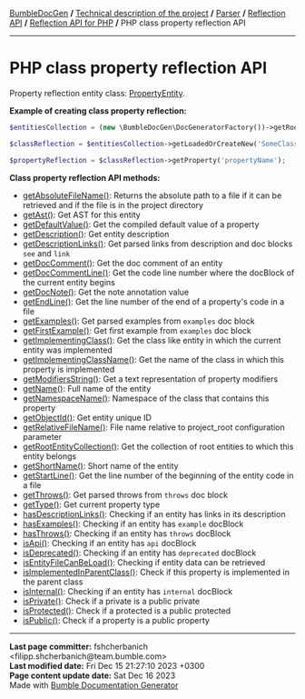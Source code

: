 <embed> <a href="/docs/README.md">BumbleDocGen</a> <b>/</b> <a href="/docs/tech/readme.md">Technical description of the project</a> <b>/</b> <a href="/docs/tech/2.parser/readme.md">Parser</a> <b>/</b> <a href="/docs/tech/2.parser/reflectionApi/readme.md">Reflection API</a> <b>/</b> <a href="/docs/tech/2.parser/reflectionApi/php/readme.md">Reflection API for PHP</a> <b>/</b> PHP class property reflection API<hr> </embed>

<embed> <h1>PHP class property reflection API</h1> </embed>

Property reflection entity class: <a href="/docs/tech/2.parser/reflectionApi/php/classes/PropertyEntity.md">PropertyEntity</a>.

**Example of creating class property reflection:**

```php
$entitiesCollection = (new \BumbleDocGen\DocGeneratorFactory())->getRootEntityReflections($reflectionApiConfig);

$classReflection = $entitiesCollection->getLoadedOrCreateNew('SomeClassName');

$propertyReflection = $classReflection->getProperty('propertyName');
```

**Class property reflection API methods:**

- [getAbsoluteFileName()](/docs/tech/2.parser/reflectionApi/php/classes/PropertyEntity.md#mgetabsolutefilename): Returns the absolute path to a file if it can be retrieved and if the file is in the project directory
- [getAst()](/docs/tech/2.parser/reflectionApi/php/classes/PropertyEntity.md#mgetast): Get AST for this entity
- [getDefaultValue()](/docs/tech/2.parser/reflectionApi/php/classes/PropertyEntity.md#mgetdefaultvalue): Get the compiled default value of a property
- [getDescription()](/docs/tech/2.parser/reflectionApi/php/classes/PropertyEntity.md#mgetdescription): Get entity description
- [getDescriptionLinks()](/docs/tech/2.parser/reflectionApi/php/classes/PropertyEntity.md#mgetdescriptionlinks): Get parsed links from description and doc blocks `see` and `link`
- [getDocComment()](/docs/tech/2.parser/reflectionApi/php/classes/PropertyEntity.md#mgetdoccomment): Get the doc comment of an entity
- [getDocCommentLine()](/docs/tech/2.parser/reflectionApi/php/classes/PropertyEntity.md#mgetdoccommentline): Get the code line number where the docBlock of the current entity begins
- [getDocNote()](/docs/tech/2.parser/reflectionApi/php/classes/PropertyEntity.md#mgetdocnote): Get the note annotation value
- [getEndLine()](/docs/tech/2.parser/reflectionApi/php/classes/PropertyEntity.md#mgetendline): Get the line number of the end of a property&#039;s code in a file
- [getExamples()](/docs/tech/2.parser/reflectionApi/php/classes/PropertyEntity.md#mgetexamples): Get parsed examples from `examples` doc block
- [getFirstExample()](/docs/tech/2.parser/reflectionApi/php/classes/PropertyEntity.md#mgetfirstexample): Get first example from `examples` doc block
- [getImplementingClass()](/docs/tech/2.parser/reflectionApi/php/classes/PropertyEntity.md#mgetimplementingclass): Get the class like entity in which the current entity was implemented
- [getImplementingClassName()](/docs/tech/2.parser/reflectionApi/php/classes/PropertyEntity.md#mgetimplementingclassname): Get the name of the class in which this property is implemented
- [getModifiersString()](/docs/tech/2.parser/reflectionApi/php/classes/PropertyEntity.md#mgetmodifiersstring): Get a text representation of property modifiers
- [getName()](/docs/tech/2.parser/reflectionApi/php/classes/PropertyEntity.md#mgetname): Full name of the entity
- [getNamespaceName()](/docs/tech/2.parser/reflectionApi/php/classes/PropertyEntity.md#mgetnamespacename): Namespace of the class that contains this property
- [getObjectId()](/docs/tech/2.parser/reflectionApi/php/classes/PropertyEntity.md#mgetobjectid): Get entity unique ID
- [getRelativeFileName()](/docs/tech/2.parser/reflectionApi/php/classes/PropertyEntity.md#mgetrelativefilename): File name relative to project_root configuration parameter
- [getRootEntityCollection()](/docs/tech/2.parser/reflectionApi/php/classes/PropertyEntity.md#mgetrootentitycollection): Get the collection of root entities to which this entity belongs
- [getShortName()](/docs/tech/2.parser/reflectionApi/php/classes/PropertyEntity.md#mgetshortname): Short name of the entity
- [getStartLine()](/docs/tech/2.parser/reflectionApi/php/classes/PropertyEntity.md#mgetstartline): Get the line number of the beginning of the entity code in a file
- [getThrows()](/docs/tech/2.parser/reflectionApi/php/classes/PropertyEntity.md#mgetthrows): Get parsed throws from `throws` doc block
- [getType()](/docs/tech/2.parser/reflectionApi/php/classes/PropertyEntity.md#mgettype): Get current property type
- [hasDescriptionLinks()](/docs/tech/2.parser/reflectionApi/php/classes/PropertyEntity.md#mhasdescriptionlinks): Checking if an entity has links in its description
- [hasExamples()](/docs/tech/2.parser/reflectionApi/php/classes/PropertyEntity.md#mhasexamples): Checking if an entity has `example` docBlock
- [hasThrows()](/docs/tech/2.parser/reflectionApi/php/classes/PropertyEntity.md#mhasthrows): Checking if an entity has `throws` docBlock
- [isApi()](/docs/tech/2.parser/reflectionApi/php/classes/PropertyEntity.md#misapi): Checking if an entity has `api` docBlock
- [isDeprecated()](/docs/tech/2.parser/reflectionApi/php/classes/PropertyEntity.md#misdeprecated): Checking if an entity has `deprecated` docBlock
- [isEntityFileCanBeLoad()](/docs/tech/2.parser/reflectionApi/php/classes/PropertyEntity.md#misentityfilecanbeload): Checking if entity data can be retrieved
- [isImplementedInParentClass()](/docs/tech/2.parser/reflectionApi/php/classes/PropertyEntity.md#misimplementedinparentclass): Check if this property is implemented in the parent class
- [isInternal()](/docs/tech/2.parser/reflectionApi/php/classes/PropertyEntity.md#misinternal): Checking if an entity has `internal` docBlock
- [isPrivate()](/docs/tech/2.parser/reflectionApi/php/classes/PropertyEntity.md#misprivate): Check if a private is a public private
- [isProtected()](/docs/tech/2.parser/reflectionApi/php/classes/PropertyEntity.md#misprotected): Check if a protected is a public protected
- [isPublic()](/docs/tech/2.parser/reflectionApi/php/classes/PropertyEntity.md#mispublic): Check if a property is a public property

<div id='page_committer_info'>
<hr>
<b>Last page committer:</b> fshcherbanich &lt;filipp.shcherbanich@team.bumble.com&gt;<br><b>Last modified date:</b>   Fri Dec 15 21:27:10 2023 +0300<br><b>Page content update date:</b> Sat Dec 16 2023<br>Made with <a href='https://github.com/bumble-tech/bumble-doc-gen/blob/master/docs/README.md'>Bumble Documentation Generator</a></div>